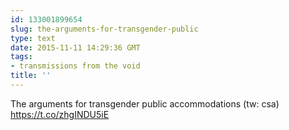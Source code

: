 ```yaml
---
id: 133001899654
slug: the-arguments-for-transgender-public
type: text
date: 2015-11-11 14:29:36 GMT
tags:
- transmissions from the void
title: ''
---
```

The arguments for transgender public accommodations (tw: csa) https://t.co/zhgINDU5iE